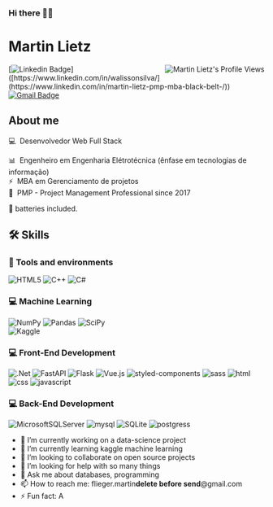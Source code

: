 ### Hi there 👋✨
# Martin Lietz

<img align="right" src="https://komarev.com/ghpvc/?username=martinlietz" alt="Martin Lietz's Profile Views" />

[![Linkedin Badge](https://img.shields.io/badge/LinkedIn-MartinLietz-blue?style=flat-square&logo=Linkedin&logoColor=white&link=[https://www.linkedin.com/in/martinlietz/](https://www.linkedin.com/in/martin-lietz-pmp-mba-black-belt-/))]([https://www.linkedin.com/in/walissonsilva/](https://www.linkedin.com/in/martin-lietz-pmp-mba-black-belt-/)) 
[![Gmail Badge](https://img.shields.io/badge/flieger.martin@gmail.com-c14438?style=flat-square&logo=Gmail&logoColor=white&link=mailto:flieger.martin@gmail.com)](mailto:flieger.martin@gmail.com)

<!--![Martin Lietz's github stats](https://github-readme-stats.vercel.app/api?username=martinlietz&show_icons=true&theme=tokyonight)-->

## About me

💻 &nbsp;Desenvolvedor Web Full Stack  
<!--👨‍🏫 &nbsp;Professor de Programação  
🆙 &nbsp;Cerficado pela AWS (Cloud Practitioner)  -->
📊 &nbsp;Engenheiro em Engenharia Elétrotécnica (ênfase em tecnologias de informação)  
⚡ &nbsp;MBA em Gerenciamento de projetos   
🎥 &nbsp;PMP - Project Management Professional since 2017

🔋 batteries included.


<!--
## Experiência Profissional

💻 &nbsp;[Set/2020 - Presente] Desenvolvedor Web Full Stack na Let's Code  
👨‍🏫 &nbsp;[Set/2020 - Presente] Professor na Let's Code (Web Full Stack e Data Science)  
👨‍🏫 &nbsp;[Mar/2020 - Jul/2020] Professor na Kronos Nexus  
-->
## 🛠️ Skills

### :wrench: Tools and environments

![HTML5](https://img.shields.io/badge/html5-%23E34F26.svg?style=for-the-badge&logo=html5&logoColor=white)
![C++](https://img.shields.io/badge/c++-%2300599C.svg?style=for-the-badge&logo=c%2B%2B&logoColor=white)
![C#](https://img.shields.io/badge/c%23-%23239120.svg?style=for-the-badge&logo=c-sharp&logoColor=white)

### :computer: Machine Learning
![NumPy](https://img.shields.io/badge/numpy-%23013243.svg?style=for-the-badge&logo=numpy&logoColor=white)
![Pandas](https://img.shields.io/badge/pandas-%23150458.svg?style=for-the-badge&logo=pandas&logoColor=white)
![SciPy](https://img.shields.io/badge/SciPy-%230C55A5.svg?style=for-the-badge&logo=scipy&logoColor=%white)  
![Kaggle](https://img.shields.io/badge/Kaggle-035a7d?style=for-the-badge&logo=kaggle&logoColor=white)
  
### :computer: Front-End Development
![.Net](https://img.shields.io/badge/.NET-5C2D91?style=for-the-badge&logo=.net&logoColor=white)
![FastAPI](https://img.shields.io/badge/FastAPI-005571?style=for-the-badge&logo=fastapi)
![Flask](https://img.shields.io/badge/flask-%23000.svg?style=for-the-badge&logo=flask&logoColor=white)
![Vue.js](https://img.shields.io/badge/vuejs-%2335495e.svg?style=for-the-badge&logo=vuedotjs&logoColor=%234FC08D)
![styled-components](https://img.shields.io/badge/styled_components-DB7093?style=for-the-badge&logo=styled-components&logoColor=white)
![sass](https://img.shields.io/badge/Sass-CF649A?style=for-the-badge&logo=sass&logoColor=white)
![html](https://img.shields.io/badge/HTML5-E34F26?style=for-the-badge&logo=html5&logoColor=white)
![css](https://img.shields.io/badge/CSS3-1572B6?style=for-the-badge&logo=css3&logoColor=white)
![javascript](https://img.shields.io/badge/JavaScript-F7DF1E?style=for-the-badge&logo=javascript&logoColor=black)


### :computer: Back-End Development

![MicrosoftSQLServer](https://img.shields.io/badge/Microsoft%20SQL%20Sever-CC2927?style=for-the-badge&logo=microsoft%20sql%20server&logoColor=white)
![mysql](https://img.shields.io/badge/MySQL-00000F?style=for-the-badge&logo=mysql&logoColor=white)
![SQLite](https://img.shields.io/badge/sqlite-%2307405e.svg?style=for-the-badge&logo=sqlite&logoColor=white)
![postgress](https://img.shields.io/badge/PostgreSQL-316192?style=for-the-badge&logo=postgresql&logoColor=white)


- 🔭 I’m currently working on a data-science project
- 🌱 I’m currently learning kaggle machine learning
- 👯 I’m looking to collaborate on open source projects
- 🤔 I’m looking for help with so many things
- 💬 Ask me about databases, programming
- 📫 How to reach me: flieger.martin**delete before send**@gmail.com
- ⚡ Fun fact: A 
<!--
**martinlietz/martinlietz** is a ✨ _special_ ✨ repository because its `README.md` (this file) appears on your GitHub profile.

Here are some ideas to get you started:

- 🔭 I’m currently working on ...
- 🌱 I’m currently learning ...
- 👯 I’m looking to collaborate on ...
- 🤔 I’m looking for help with ...
- 💬 Ask me about ...
- 📫 How to reach me: ...
- 😄 Pronouns: ...
- ⚡ Fun fact: ...
-->
